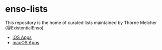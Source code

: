 # enso-lists

This repository is the home of curated lists maintained by Thorne Melcher (@ExistentialEnso).

* [iOS Apps](https://github.com/existentialenso/enso-lists/blob/master/ios-apps.md)
* [macOS Apps](https://github.com/existentialenso/enso-lists/blob/master/macos-apps.md)